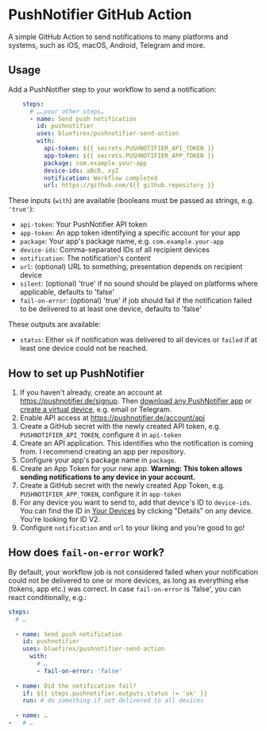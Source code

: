# PushNotifier GitHub Action

A simple GitHub Action to send notifications to many platforms and systems, such as iOS, macOS, Android, Telegram and more.

## Usage

Add a PushNotifier step to your workflow to send a notification:

```yaml
    steps:
      # ……your other steps…
      - name: Send push notification
        id: pushnotifier
        uses: bluefirex/pushnotifier-send-action
        with:
          api-token: ${{ secrets.PUSHNOTIFIER_API_TOKEN }}
          app-token: ${{ secrets.PUSHNOTIFIER_APP_TOKEN }}
          package: com.example.your-app
          device-ids: aBcD, xyZ
          notification: Workflow completed
          url: https://github.com/${{ github.repository }}
```

These inputs (`with`) are available (booleans must be passed as strings, e.g. `'true'`):

- `api-token`: Your PushNotifier API token
- `app-token`: An app token identifying a specific account for your app
- `package`: Your app's package name, e.g. `com.example.your-app`
- `device-ids`: Comma-separated IDs of all recipient devices
- `notification`: The notification's content
- `url`: (optional) URL to something, presentation depends on recipient device
- `silent`: (optional) 'true' if no sound should be played on platforms where applicable, defaults to 'false'
- `fail-on-error`: (optional) 'true' if job should fail if the notification failed to be delivered to at least one device, defaults to 'false'

These outputs are available:

- `status`: Either `ok` if notification was delivered to all devices or `failed` if at least one device could not be reached.

## How to set up PushNotifier

1. If you haven't already, create an account at https://pushnotifier.de/signup. Then [download any PushNotifier app](https://pushnotifier.de/apps) or [create a virtual device](https://pushnotifier.de/devices/add), e.g. email or Telegram.
2. Enable API access at https://pushnotifier.de/account/api
3. Create a GitHub secret with the newly created API token, e.g. `PUSHNOTIFIER_API_TOKEN`, configure it in `api-token`
4. Create an API application. This identifies who the notification is coming from. I recommend creating an app per repository.
5. Configure your app's package name in `package`.
6. Create an App Token for your new app. **Warning: This token allows sending notifications to any device in your account.**
7. Create a GitHub secret with the newly created App Token, e.g. `PUSHNOTIFIER_APP_TOKEN`, configure it in `app-token`
8. For any device you want to send to, add that device's ID to `device-ids`. You can find the ID in [Your Devices](https://pushnotifier.de/devices) by clicking "Details" on any device. You're looking for ID V2.
9. Configure `notification` and `url` to your liking and you're good to go!

## How does `fail-on-error` work?

By default, your workflow job is not considered failed when your notification could not be delivered to one or more devices, as long
as everything else (tokens, app etc.) was correct. In case `fail-on-error` is 'false', you can react conditionally, e.g.:

```yaml
steps:
  # …
  
  - name: Send push notification
    id: pushnotifier
    uses: bluefirex/pushnotifier-send-action
      with:
        # …
        - fail-on-error: 'false'
        
  - name: Did the notification fail?
    if: ${{ steps.pushnotifier.outputs.status != 'ok' }}
    run: # do something if not delivered to all devices
    
  - name: …
-   # …
```
